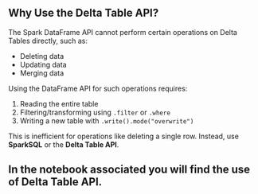 ## Why Use the Delta Table API?
The Spark DataFrame API cannot perform certain operations on Delta Tables directly, such as:
- Deleting data
- Updating data
- Merging data

Using the DataFrame API for such operations requires:
1. Reading the entire table
2. Filtering/transforming using `.filter` or `.where`
3. Writing a new table with `.write().mode("overwrite")`

This is inefficient for operations like deleting a single row. Instead, use **SparkSQL** or the **Delta Table API**.

In the notebook associated you will find the use of Delta Table API.
---

